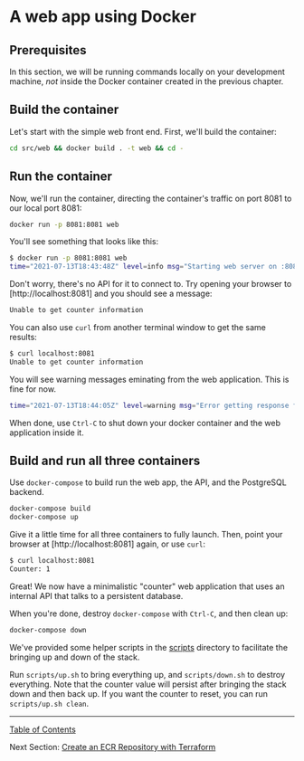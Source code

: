 # A web app using Docker

## Prerequisites

In this section, we will be running commands locally on your development machine, _not_ inside the Docker container created in the previous chapter.

## Build the container

Let's start with the simple web front end. First, we'll build the container:

```bash
cd src/web && docker build . -t web && cd -
```

<!--include:: -->

## Run the container

Now, we'll run the container, directing the container's traffic on port 8081 to our local port 8081:

```bash
docker run -p 8081:8081 web
```

You'll see something that looks like this:

```bash
$ docker run -p 8081:8081 web
time="2021-07-13T18:43:48Z" level=info msg="Starting web server on :8081 connecting to API at http://localhost:8080/"
```

Don't worry, there's no API for it to connect to. Try opening your browser to [http://localhost:8081] and you should see a message:

```bash
Unable to get counter information
```

You can also use `curl` from another terminal window to get the same results:

```bash
$ curl localhost:8081
Unable to get counter information
```

You will see warning messages eminating from the web application. This is fine for now.

```bash
time="2021-07-13T18:44:05Z" level=warning msg="Error getting response from http://localhost:8080/: Get \"http://localhost:8080/\": dial tcp 127.0.0.1:8080: connect: connection refused"
```

When done, use `Ctrl-C` to shut down your docker container and the web application inside it.

## Build and run all three containers

Use `docker-compose` to build run the web app, the API, and the PostgreSQL backend.

```bash
docker-compose build
docker-compose up
```

Give it a little time for all three containers to fully launch. Then, point your browser at [http://localhost:8081] again, or use `curl`:

```bash
$ curl localhost:8081
Counter: 1
```

Great! We now have a minimalistic "counter" web application that uses an internal API that talks to a persistent database.

When you're done, destroy `docker-compose` with `Ctrl-C`, and then clean up:

```bash
docker-compose down
```

We've provided some helper scripts in the [scripts](scripts/) directory to facilitate the bringing up and down of the stack.

Run `scripts/up.sh` to bring everything up, and `scripts/down.sh` to destroy everything. Note that the counter value will persist after bringing the stack down and then back up.
If you want the counter to reset, you can run `scripts/up.sh clean`.

---

[Table of Contents](../README.md)

Next Section: [Create an ECR Repository with Terraform](../03_ECR_repo)
